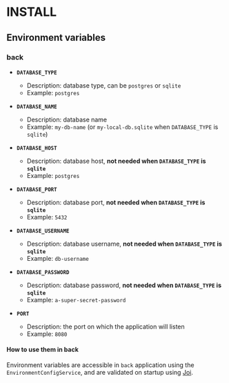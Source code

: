 # INSTALL

## Environment variables

### back

  * __`DATABASE_TYPE`__
    * Description: database type, can be `postgres` or `sqlite`
    * Example: `postgres`

  * __`DATABASE_NAME`__
    * Description: database name
    * Example: `my-db-name` (or `my-local-db.sqlite` when `DATABASE_TYPE` is `sqlite`)

  * __`DATABASE_HOST`__
    * Description: database host, **not needed when `DATABASE_TYPE` is `sqlite`**
    * Example: `postgres`

  * __`DATABASE_PORT`__
    * Description: database port, **not needed when `DATABASE_TYPE` is `sqlite`**
    * Example: `5432`

  * __`DATABASE_USERNAME`__
    * Description: database username, **not needed when `DATABASE_TYPE` is `sqlite`**
    * Example: `db-username`

  * __`DATABASE_PASSWORD`__
    * Description: database password, **not needed when `DATABASE_TYPE` is `sqlite`**
    * Example: `a-super-secret-password`

  * __`PORT`__
    * Description: the port on which the application will listen
    * Example: `8080`

#### How to use them in back
Environment variables are accessible in `back` application using the `EnvironmentConfigService`, and are validated on startup using [Joi](https://github.com/hapijs/joi).
